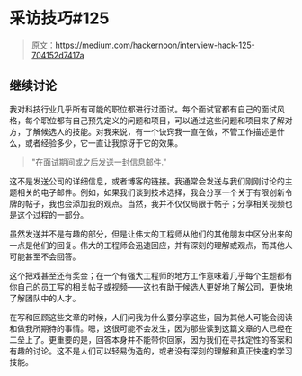 # 采访技巧#125

> 原文：<https://medium.com/hackernoon/interview-hack-125-704152d7417a>

## 继续讨论

我对科技行业几乎所有可能的职位都进行过面试。每个面试官都有自己的面试风格，每个职位都有自己预先定义的问题和项目，可以通过这些问题和项目来了解对方，了解候选人的技能。对我来说，有一个诀窍我一直在做，不管工作描述是什么，或者经验多少，它一直让我惊讶于它的效果。

> "在面试期间或之后发送一封信息邮件."

这不是发送公司的详细信息，或者博客的链接。我通常会发送与我们刚刚讨论的主题相关的电子邮件。例如，如果我们谈到技术选择，我会分享一个关于有限创新令牌的帖子，我也会添加我的观点。当然，我并不仅仅局限于帖子；分享相关视频也是这个过程的一部分。

虽然发送并不是有趣的部分，但是让伟大的工程师从他们的其他朋友中区分出来的一点是他们的回复。伟大的工程师会迅速回应，并有深刻的理解或观点，而其他人可能甚至不会回答。

这个把戏甚至还有奖金；在一个有强大工程师的地方工作意味着几乎每个主题都有你自己的员工写的相关帖子或视频——这也有助于候选人更好地了解公司，更快地了解团队中的人才。

在写和回顾这些文章的时候，人们问我为什么要分享这些，因为其他人可能会阅读和做我所期待的事情。嗯，这很可能不会发生，因为那些读到这篇文章的人已经在二垒上了。更重要的是，回答本身并不能带你回家，因为我们在寻找定性的答案和有趣的讨论。这不是人们可以轻易伪造的，或者没有深刻的理解和真正快速的学习技能。